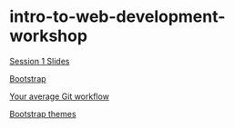 # intro-to-web-development-workshop


[Session 1 Slides](https://docs.google.com/presentation/d/15o2f7_prwglbiWIv8zhIit6uadGQZtrR5eO8iyAuEtM/edit?usp=sharing)

[Bootstrap](https://docs.google.com/presentation/d/1TR6TLUJBVtwg1ruhzpTI9k9GnHnwBg5fIpbgxzVgQQA/edit?usp=sharing)

[Your average Git workflow](https://docs.google.com/presentation/d/11E7V6FTkgwDacMb7G8zQtN-wfs9J2ujLP_FP6IvfETE/edit?usp=sharing)

[Bootstrap themes](https://bootswatch.com/)

